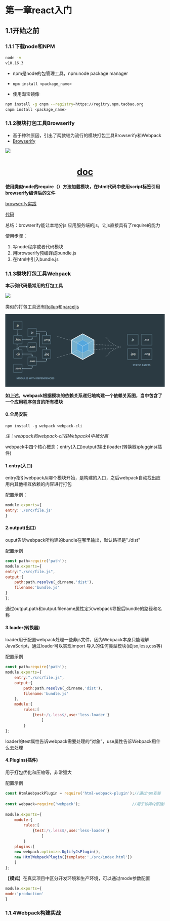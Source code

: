 # 第一章react入门

## 1.1开始之前

### 1.1.1下载node和NPM

```bash
node -v
v10.16.3
```

- npm是node的包管理工具，npm:node package manager
- `npm install <package_name>`

- 使用淘宝镜像

```bash
npm install -g cnpm --registry=https://regitry.npm.taobao.org
cnpm install <package_name>
```

### 1.1.2模块打包工具Browserify

- 基于种种原因，引出了两款较为流行的模块打包工具Browserify和Webpack
- [Browserify](http://browserify.org/)

<img src="http://browserify.org/images/browserify.png">

<h1><center><a href="https://github.com/browserify/browserify#usage">doc</a></center></h1>

**使用类似node的require（）方法加载模块，在html代码中使用script标签引用browserify编译后的文件**

[browserify实践](https://www.jianshu.com/p/8d8b8752d8a0)

[代码](./1.1.2_browserify)

总结：browserify能让本地分js 应用服务端的js，让js直接具有了require的能力

使用步骤：

1. 写node程序或者代码模块
2. 用browserify预编译成bundle.js
3. 在html中引入bundle.js

### 1.1.3模块打包工具Webpack

**本示例代码最常用的打包工具**

<img src="https://www.webpackjs.com/32dc115fbfd1340f919f0234725c6fb4.png">

类似的打包工具还有[Rollup](https://www.rollupjs.com/)和[parceljs](https://www.parceljs.cn/)

<img src="react_redux.assets/image-20210103123906045.png" alt="image-20210103123906045" style="zoom:50%;" />

**如上述，webpack根据模块的依赖关系递归地构建一个依赖关系图，当中包含了一个应用程序包含的所有模块**

####  0.全局安装

```shell
npm install -g webpack webpack-cli
```

*注：webpack和webpack-cli在Webpack4中被分离*

webpack中四个核心概念：entry(入口)output(输出)loader(转换器)pluggins(插件)

#### 1.entry(入口)

entry指引webpack从哪个模块开始，是构建的入口，之后webpack自动找出应用内其他相互依赖的内容进行打包

配置示例：

```js
module.exports={
entry:'./src/file.js'
}
```

#### 2.output(出口)

ouput告诉webpack所构建的bundle在哪里输出，默认路径是"./dist"

配置示例

```js
const path=require('path');
module.exports={
entry:"./src/file.js",
output:{
	path:path.resolve(_dirname,'dist'),
    filename:'bundle.js'
}
};
```

通过output.path和output.filename属性定义webpack导报后bundle的路径和名称

#### 3.loader(转换器)

loader用于配置webpack处理一些非js文件，因为Webpack本身只能理解JavaScript，通过loader可以实现import 导入的任何类型模块(如jsx,less,css等)

配置示例

```js
const path=require('path');
module.exports={
	entry:"./src/file.js",
	output:{
		path:path.resolve(_dirname,'dist'),
    	filename:'bundle.js'
	},
	module:{
		rules:[
			{test:/\.less$/,use:'less-loader'}
				]
		}
};
```

loader的test属性告诉webpack需要处理的“对象”，use属性告诉Webpack用什么去处理

#### 4.Plugins(插件)

用于打包优化和压缩等，非常强大

配置示例

```js
const HtmlWebpackPlugin = require('html-webpack-plugin');//通过npm安装

const webpack=require('webpack');						//用于访问内部插件

module.exports={
	module:{
		rules:[
			{test:/\.less$/,use:'less-loader'}
				]
		}
	plugins:[
	new webpack.optimize.UglifyJsPlugin(),
	new HtmlWebpackPlugin({template:'./src/index.html'})
	]
};
```

【**模式**】在真实项目中区分开发环境和生产环境，可以通过mode参数配置

```js
module.exports={
mode:'production'
}
```

### 1.1.4Webpack构建实战

